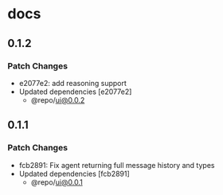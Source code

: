 # docs

## 0.1.2

### Patch Changes

- e2077e2: add reasoning support
- Updated dependencies [e2077e2]
  - @repo/ui@0.0.2

## 0.1.1

### Patch Changes

- fcb2891: Fix agent returning full message history and types
- Updated dependencies [fcb2891]
  - @repo/ui@0.0.1
